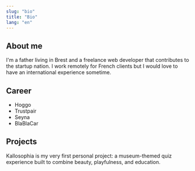 ```yaml
---
slug: "bio"
title: "Bio"
lang: "en"
---
```


<section>
<h2>About me</h2>
<p>I'm a father living in Brest and a freelance web developer that contributes to the startup nation. I work remotely for French clients but I would love to have an international experience sometime.</p>
</section>

<section>
<h2>Career</h2>
<ul>
    <li>Hoggo</li>
    <li>Trustpair</li>
    <li>Seyna</li>
    <li>BlaBlaCar</li>
</ul>
</section>

<section>
<h2>Projects</h2>
<p>Kallosophia is my very first personal project: a museum-themed quiz experience built to combine beauty, playfulness, and education.</p>
</section>

